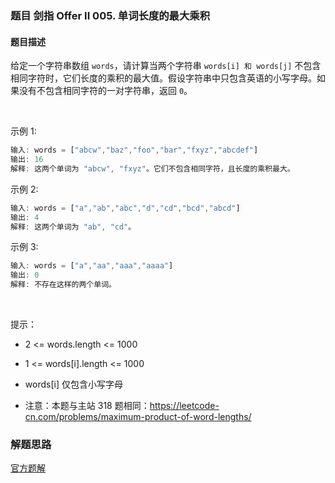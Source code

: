 ### 题目 剑指 Offer II 005. 单词长度的最大乘积
#### 题目描述
给定一个字符串数组 `words`，请计算当两个字符串 `words[i] 和 words[j]` 不包含相同字符时，它们长度的乘积的最大值。假设字符串中只包含英语的小写字母。如果没有不包含相同字符的一对字符串，返回 `0`。

 

示例 1:

```js
输入: words = ["abcw","baz","foo","bar","fxyz","abcdef"]
输出: 16 
解释: 这两个单词为 "abcw", "fxyz"。它们不包含相同字符，且长度的乘积最大。
```
示例 2:

```js
输入: words = ["a","ab","abc","d","cd","bcd","abcd"]
输出: 4 
解释: 这两个单词为 "ab", "cd"。
```
示例 3:

```js
输入: words = ["a","aa","aaa","aaaa"]
输出: 0 
解释: 不存在这样的两个单词。
```
 

提示：

- 2 <= words.length <= 1000
- 1 <= words[i].length <= 1000
- words[i] 仅包含小写字母
 

- 注意：本题与主站 318 题相同：https://leetcode-cn.com/problems/maximum-product-of-word-lengths/
### 解题思路
[官方题解](https://leetcode.cn/problems/aseY1I/solution/dan-ci-chang-du-de-zui-da-cheng-ji-by-le-l5mu/)